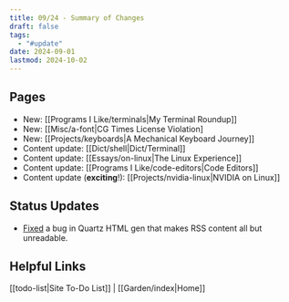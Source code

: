 ```yaml
---
title: 09/24 - Summary of Changes
draft: false
tags:
  - "#update"
date: 2024-09-01
lastmod: 2024-10-02
---
```

## Pages
- New: [[Programs I Like/terminals|My Terminal Roundup]]
- New: [[Misc/a-font|CG Times License Violation]
- New: [[Projects/keyboards|A Mechanical Keyboard Journey]]
- Content update: [[Dict/shell|Dict/Terminal]]
- Content update: [[Essays/on-linux|The Linux Experience]]
- Content update: [[Programs I Like/code-editors|Code Editors]]
- Content update (**exciting**!): [[Projects/nvidia-linux|NVIDIA on Linux]]
## Status Updates
- [Fixed](https://github.com/jackyzha0/quartz/pull/1409) a bug in Quartz HTML gen that makes RSS content all but unreadable. 
## Helpful Links
[[todo-list|Site To-Do List]] | [[Garden/index|Home]]
